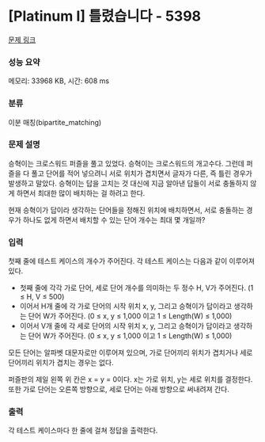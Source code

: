 # [Platinum I] 틀렸습니다 - 5398 

[문제 링크](https://www.acmicpc.net/problem/5398) 

### 성능 요약

메모리: 33968 KB, 시간: 608 ms

### 분류

이분 매칭(bipartite_matching)

### 문제 설명

<p>승혁이는 크로스워드 퍼즐을 풀고 있었다. 승혁이는 크로스워드의 개고수다. 그런데 퍼즐을 다 풀고 단어를 적어 넣으려니 서로 위치가 겹치면서 글자가 다른, 즉 틀린 경우가 발생하고 말았다. 승혁이는 답을 고치는 것 대신에 지금 알아낸 답들이 서로 충돌하지 않게 하면서 최대한 많이 배치하는 걸 하려고 한다.</p>

<p>현재 승혁이가 답이라 생각하는 단어들을 정해진 위치에 배치하면서, 서로 충돌하는 경우가 하나도 없게 하면서 배치할 수 있는 단어 개수는 최대 몇 개일까?</p>

### 입력 

 <p>첫째 줄에 테스트 케이스의 개수가 주어진다. 각 테스트 케이스는 다음과 같이 이루어져 있다.</p>

<ul>
	<li>첫째 줄에 각각 가로 단어, 세로 단어 개수를 의미하는 두 정수 H, V가 주어진다. (1 ≤ H, V ≤ 500)</li>
	<li>이어서 H개 줄에 각 가로 단어의 시작 위치 x, y, 그리고 승혁이가 답이라고 생각하는 단어 W가 주어진다. (0 ≤ x, y ≤ 1,000 이고 1 ≤ Length(W) ≤ 1,000)</li>
	<li>이어서 V개 줄에 각 세로 단어의 시작 위치 x, y, 그리고 승혁이가 답이라고 생각하는 단어 W가 주어진다. (0 ≤ x, y ≤ 1,000 이고 1 ≤ Length(W) ≤ 1,000)</li>
</ul>

<p>모든 단어는 알파벳 대문자로만 이루어져 있으며, 가로 단어끼리 위치가 겹치거나 세로 단어끼리 위치가 겹치는 경우는 없다.</p>

<p>퍼즐판의 제일 왼쪽 위 칸은 x = y = 0이다. x는 가로 위치, y는 세로 위치를 결정한다. 또한 가로 단어는 오른쪽 방향으로, 세로 단어는 아래 방향으로 써내려져 간다.</p>

### 출력 

 <p>각 테스트 케이스마다 한 줄에 걸쳐 정답을 출력한다.</p>

